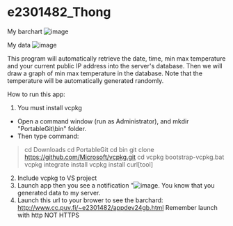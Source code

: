 # e2301482_Thong
My barchart
![image](https://github.com/e2301482/e2301482_Thong/assets/164739243/8020feaa-1ae9-4200-8328-2d1ac3008814)

My data
![image](https://github.com/e2301482/e2301482_Thong/assets/164739243/41f0acde-2800-487c-8cf4-5d400346ec3c)

This program will automatically retrieve the date, time, min max temperature and your current public IP address into the server's database. Then we will draw a graph of min max temperature in the database.
Note that the temperature will be automatically generated randomly.

How to run this app:
1. You must install vcpkg
- Open a command window (run as Administrator), and mkdir "PortableGit\bin" folder.
- Then type command:
>cd Downloads
>cd PortableGit
>cd bin
>git clone https://github.com/Microsoft/vcpkg.git
>cd vcpkg
>bootstrap-vcpkg.bat
>vcpkg integrate install
>vcpkg install curl[tool]
2. Include vcpkg to VS project
3. Launch app then you see a notification "![image](https://github.com/e2301482/e2301482_Thong/assets/164739243/13224d86-a98f-41b2-b38f-35f566564937). You know that you generated data to my server.
4. Launch this url to your brower to see the barchard: http://www.cc.puv.fi/~e2301482/appdev24gb.html
Remember launch with http NOT HTTPS
